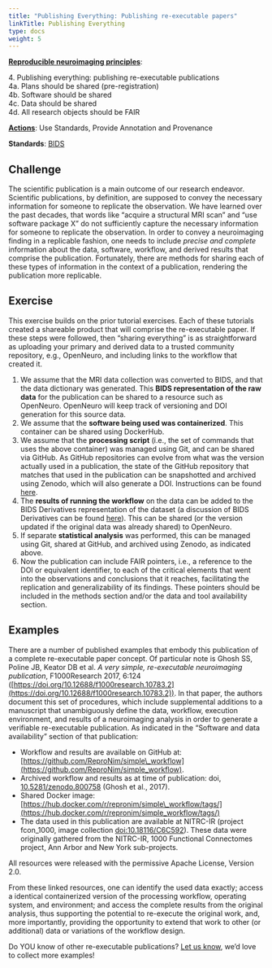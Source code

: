 ```yaml
---
title: "Publishing Everything: Publishing re-executable papers"
linkTitle: Publishing Everything
type: docs
weight: 5
---
```


**[Reproducible neuroimaging principles](/about/principles/#repronims-four-core-principles)**:

4\. Publishing everything: publishing re-executable publications  
4a\. Plans should be shared (pre-registration)  
4b\. Software should be shared  
4c\. Data should be shared  
4d\. All research objects should be FAIR  

**[Actions](/about/principles/#repronims-four-core-actions)**: Use Standards, Provide Annotation and Provenance

**Standards**: [BIDS](/resources/tools/bids/index.html)

## Challenge

The scientific publication is a main outcome of our research endeavor.
Scientific publications, by definition, are supposed to convey the necessary information for someone to replicate the observation.
We have learned over the past decades, that words like “acquire a structural MRI scan” and “use software package X” do not sufficiently capture the necessary information for someone to replicate the observation.
In order to convey a neuroimaging finding in a replicable fashion, one needs to include *precise and complete* information about the data, software, workflow, and derived results that comprise the publication.
Fortunately, there are methods for sharing each of these types of information in the context of a publication, rendering the publication more replicable.

## Exercise

This exercise builds on the prior tutorial exercises.
Each of these tutorials created a shareable product that will comprise the re-executable paper.
If these steps were followed, then “sharing everything” is as straightforward as uploading your primary and derived data to a trusted community repository, e.g., OpenNeuro, and including links to the workflow that created it.

1. We assume that the MRI data collection was converted to BIDS, and that the data dictionary was generated.
   This **BIDS representation of the raw data** for the publication can be shared to a resource such as OpenNeuro.
   OpenNeuro will keep track of versioning and DOI generation for this source data.
2. We assume that the **software being used was containerized**.
   This container can be shared using DockerHub.
3. We assume that the **processing script** (i.e., the set of commands that uses the above container) was managed using Git, and can be shared via  GitHub.
   As GitHub repositories can evolve from what was the version actually used in a publication, the state of the GitHub repository that matches that used in the publication can be snapshotted and archived using Zenodo, which will also generate a DOI.
   Instructions can be found [here](https://docs.github.com/en/repositories/archiving-a-github-repository/referencing-and-citing-content).
4. The **results of running the workflow** on the data can be added to the BIDS Derivatives representation of the dataset (a discussion of BIDS Derivatives can be found [here](https://bids-specification.readthedocs.io/en/stable/derivatives/introduction.html)).
   This can be shared (or the version updated if the original data was already shared) to OpenNeuro.
5. If separate **statistical analysis** was performed, this can be managed using Git, shared at GitHub, and archived using Zenodo, as indicated above.
6. Now the publication can include FAIR pointers, i.e., a reference to the DOI or equivalent identifier,  to each of the critical elements that went into the observations and conclusions that it reaches, facilitating the replication and generalizability of its findings.
   These pointers should be included in the methods section and/or the data and tool availability section.

## Examples

There are a number of published examples that embody this publication of a complete re-executable paper concept.
Of particular note is Ghosh SS, Poline JB, Keator DB et al.
_A very simple, re-executable neuroimaging publication_, F1000Research 2017, 6:124 ([https://doi.org/10.12688/f1000research.10783.2](https://doi.org/10.12688/f1000research.10783.2)).
In that paper, the authors document this set of procedures, which include supplemental additions to a manuscript that unambiguously define the data, workflow, execution environment, and results of a neuroimaging analysis in order to generate a verifiable re-executable publication.
As indicated in the “Software and data availability” section of that publication:

* Workflow and results are available on GitHub at: [https://github.com/ReproNim/simple\_workflow](https://github.com/ReproNim/simple_workflow).
* Archived workflow and results as at time of publication: doi, [10.5281/zenodo.800758](https://zenodo.org/records/800758) (Ghosh et al., 2017).
* Shared Docker image: [https://hub.docker.com/r/repronim/simple\_workflow/tags/](https://hub.docker.com/r/repronim/simple_workflow/tags/)
* The data used in this publication are available at NITRC-IR (project fcon\_1000, image collection [doi:10.18116/C6C592](http://iaf.virtualbrain.org/slp/10.18116/C6C592)).
  These data were originally gathered from the NITRC-IR, 1000 Functional Connectomes project, Ann Arbor and New York sub-projects.

All resources were released with the permissive Apache License, Version 2.0.

From these linked resources, one can identify the used data exactly; access a identical containerized version of the processing workflow, operating system, and environment; and access the complete results from the original analysis, thus supporting the potential to re-execute the original work, and, more importantly, providing the opportunity to extend that work to other (or additional) data or variations of the workflow design.

Do YOU know of other re-executable publications?
[Let us know,](mailto:info@repronim.org) we’d love to collect more examples\!
